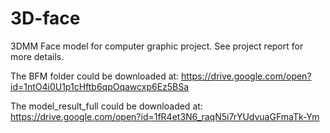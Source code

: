 # 3D-face
3DMM Face model for computer graphic project. See project report for more details.

The BFM folder could be downloaded at: https://drive.google.com/open?id=1ntO4i0U1p1cHftb6qpOqawcxp6Ez5BSa

The model_result_full could be downloaded at: https://drive.google.com/open?id=1fR4et3N6_raqN5i7rYUdvuaGFmaTk-Ym